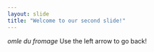 ```yaml
---
layout: slide
title: "Welcome to our second slide!"
---
```

*omle du fromage*
Use the left arrow to go back!
